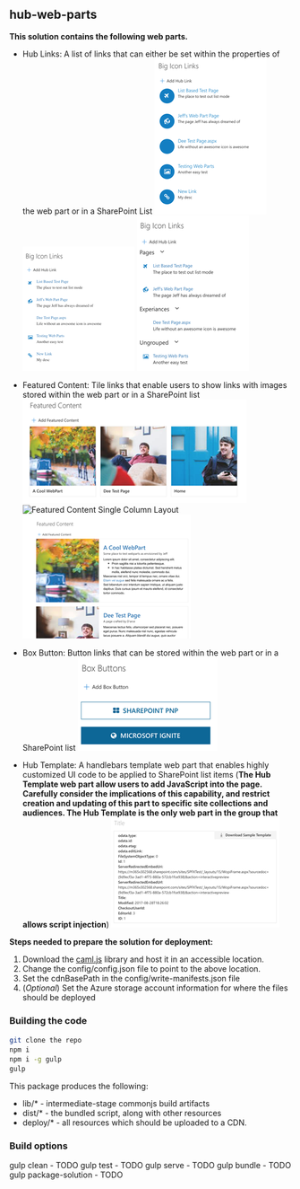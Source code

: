 ## hub-web-parts

__This solution contains the following web parts.__
* Hub Links: A list of links that can either be set within the properties of the web part or in a SharePoint List
![Hub Links Icons Layout](assets/hub_links_icon.png "Hub Links Icons Layout")
![Hub Links List Layout](assets/hub_links_list.png "Hub Links List Layout")
![Hub Links Group Layout](assets/hub_links_grouped.png "Hub Links Group Layout")

* Featured Content: Tile links that enable users to show links with images stored within the web part or in a SharePoint list
![Featured Content Default Layout](assets/featured_content.png "Featured Content Default Layout")
![Featured Content Single Column Layout](assets/featured_content_small.png "Featured Content Single Column Layout")
![Featured Content Stacked Layout](assets/featured_content_stacked.png "Featured Content Stacked Layout")

* Box Button: Button links that can be stored within the web part or in a SharePoint list
![Box Button](assets/box_button.png "Box Button")

* Hub Template: A handlebars template web part that enables highly customized UI code to be applied to SharePoint list items (__The Hub Template web part allow users to add JavaScript into the page.  Carefully consider the implications of this capability, and restrict creation and updating of this part to specific site collections and audiences. The Hub Template is the only web part in the group that allows script injection__)
![Hub Template](assets/hub_template.png "Hub Template")

__Steps needed to prepare the solution for deployment:__
1) Download the [caml.js](https://github.com/andrei-markeev/camljs/blob/master/CamlJs/camljs.js) library and host it in an accessible location.
2) Change the config/config.json file to point to the above location.
3) Set the cdnBasePath in the config/write-manifests.json file
4) (_Optional_) Set the Azure storage account information for where the files should be deployed


### Building the code

```bash
git clone the repo
npm i
npm i -g gulp
gulp
```

This package produces the following:

* lib/* - intermediate-stage commonjs build artifacts
* dist/* - the bundled script, along with other resources
* deploy/* - all resources which should be uploaded to a CDN.

### Build options

gulp clean - TODO
gulp test - TODO
gulp serve - TODO
gulp bundle - TODO
gulp package-solution - TODO
